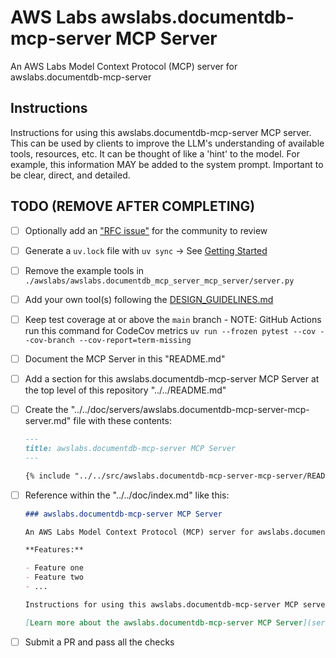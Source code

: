 # AWS Labs awslabs.documentdb-mcp-server MCP Server

An AWS Labs Model Context Protocol (MCP) server for awslabs.documentdb-mcp-server

## Instructions

Instructions for using this awslabs.documentdb-mcp-server MCP server. This can be used by clients to improve the LLM's understanding of available tools, resources, etc. It can be thought of like a 'hint' to the model. For example, this information MAY be added to the system prompt. Important to be clear, direct, and detailed.

## TODO (REMOVE AFTER COMPLETING)

* [ ] Optionally add an ["RFC issue"](https://github.com/awslabs/mcp/issues) for the community to review
* [ ] Generate a `uv.lock` file with `uv sync` -> See [Getting Started](https://docs.astral.sh/uv/getting-started/)
* [ ] Remove the example tools in `./awslabs/awslabs.documentdb_mcp_server_mcp_server/server.py`
* [ ] Add your own tool(s) following the [DESIGN_GUIDELINES.md](https://github.com/awslabs/mcp/blob/main/DESIGN_GUIDELINES.md)
* [ ] Keep test coverage at or above the `main` branch - NOTE: GitHub Actions run this command for CodeCov metrics `uv run --frozen pytest --cov --cov-branch --cov-report=term-missing`
* [ ] Document the MCP Server in this "README.md"
* [ ] Add a section for this awslabs.documentdb-mcp-server MCP Server at the top level of this repository "../../README.md"
* [ ] Create the "../../doc/servers/awslabs.documentdb-mcp-server-mcp-server.md" file with these contents:

    ```markdown
    ---
    title: awslabs.documentdb-mcp-server MCP Server
    ---

    {% include "../../src/awslabs.documentdb-mcp-server-mcp-server/README.md" %}
    ```
  
* [ ] Reference within the "../../doc/index.md" like this:

    ```markdown
    ### awslabs.documentdb-mcp-server MCP Server
    
    An AWS Labs Model Context Protocol (MCP) server for awslabs.documentdb-mcp-server
    
    **Features:**
    
    - Feature one
    - Feature two
    - ...

    Instructions for using this awslabs.documentdb-mcp-server MCP server. This can be used by clients to improve the LLM's understanding of available tools, resources, etc. It can be thought of like a 'hint' to the model. For example, this information MAY be added to the system prompt. Important to be clear, direct, and detailed.
    
    [Learn more about the awslabs.documentdb-mcp-server MCP Server](servers/awslabs.documentdb-mcp-server-mcp-server.md)
    ```

* [ ] Submit a PR and pass all the checks
